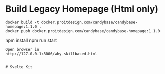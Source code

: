 Build Legacy Homepage (Html only)
===========


```
docker build -t docker.proitdesign.com/candybase/candybase-homepage:1.1.0 .
docker push docker.proitdesign.com/candybase/candybase-homepage:1.1.0
```
npm install
npm run start
```
Open browser in
http://127.0.0.1:8006/why-skillbased.html


# Svelte Kit

